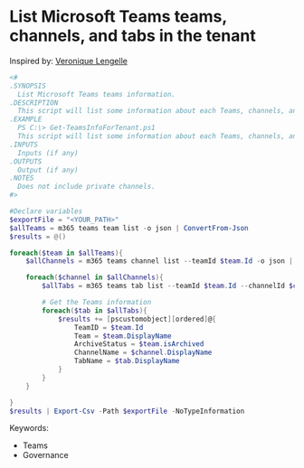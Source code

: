 # List Microsoft Teams teams, channels, and tabs in the tenant

Inspired by: [Veronique Lengelle](https://veronicageek.com/powershell/powershell-for-m365/get-teams-channels-tabs-and-privacy-settings-using-teams-pnp-powershell/2020/07/)

```powershell tab="PowerShell"
<#
.SYNOPSIS
  List Microsoft Teams teams information.
.DESCRIPTION
  This script will list some information about each Teams, channels, and tabs within the tenant. Does not include private channels.
.EXAMPLE
  PS C:\> Get-TeamsInfoForTenant.ps1
  This script will list some information about each Teams, channels, and tabs within the tenant
.INPUTS
  Inputs (if any)
.OUTPUTS
  Output (if any)
.NOTES
  Does not include private channels.
#>

#Declare variables
$exportFile = "<YOUR_PATH>"
$allTeams = m365 teams team list -o json | ConvertFrom-Json
$results = @()

foreach($team in $allTeams){
    $allChannels = m365 teams channel list --teamId $team.Id -o json | ConvertFrom-Json

    foreach($channel in $allChannels){
        $allTabs = m365 teams tab list --teamId $team.Id --channelId $channel.Id -o json | ConvertFrom-Json

        # Get the Teams information
        foreach($tab in $allTabs){
            $results += [pscustomobject][ordered]@{
                TeamID = $team.Id
                Team = $team.DisplayName
                ArchiveStatus = $team.isArchived
                ChannelName = $channel.DisplayName
                TabName = $tab.DisplayName
            }
        }
    }

}
$results | Export-Csv -Path $exportFile -NoTypeInformation
```

Keywords:

- Teams
- Governance
